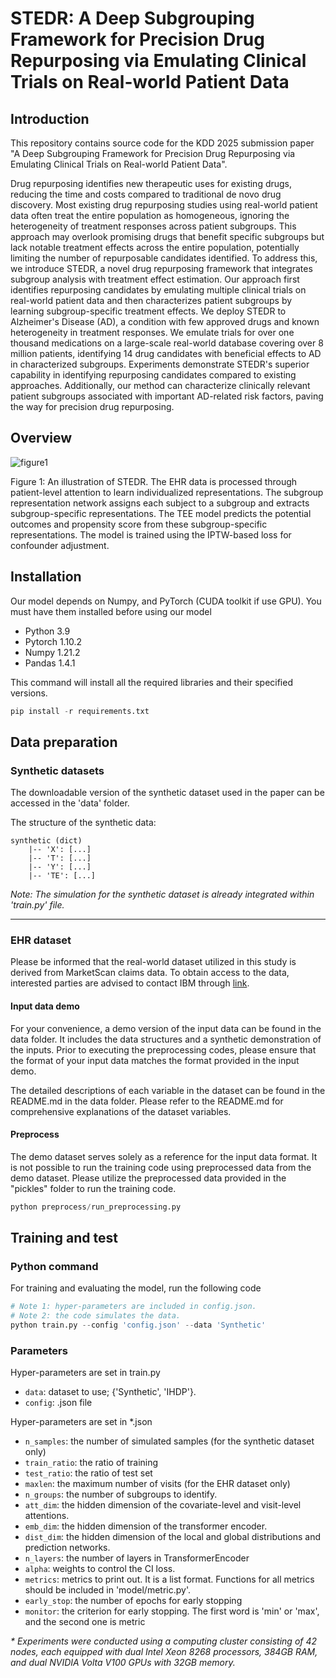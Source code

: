 # STEDR: A Deep Subgrouping Framework for Precision Drug Repurposing via Emulating Clinical Trials on Real-world Patient Data

## Introduction
This repository contains source code for the KDD 2025 submission paper "A Deep Subgrouping Framework for Precision Drug Repurposing via Emulating Clinical Trials on Real-world Patient Data".

Drug repurposing identifies new therapeutic uses for existing drugs, reducing the time and costs compared to traditional de novo drug discovery. Most existing drug repurposing studies using real-world patient data often treat the entire population as homogeneous, ignoring the heterogeneity of treatment responses across patient subgroups. This approach may overlook promising drugs that benefit specific subgroups but lack notable treatment effects across the entire population, potentially limiting the number of repurposable candidates identified. To address this, we introduce STEDR, a novel drug repurposing framework that integrates subgroup analysis with treatment effect estimation. Our approach first identifies repurposing candidates by emulating multiple clinical trials on real-world patient data and then characterizes patient subgroups by learning subgroup-specific treatment effects. We deploy STEDR to Alzheimer's Disease (AD), a condition with few approved drugs and known heterogeneity in treatment responses. We emulate trials for over one thousand medications on a large-scale real-world database covering over 8 million patients, identifying 14 drug candidates with beneficial effects to AD in characterized subgroups. Experiments demonstrate STEDR's superior capability in identifying repurposing candidates compared to existing approaches. Additionally, our method can characterize clinically relevant patient subgroups associated with important AD-related risk factors, paving the way for precision drug repurposing.


## Overview
![figure1](https://github.com/user-attachments/assets/649b103d-8159-49f6-b23c-ba5701ab4b8f)


Figure 1: An illustration of STEDR. The EHR data is processed through patient-level attention to learn individualized representations. The subgroup representation network assigns each subject to a subgroup and extracts subgroup-specific representations. The TEE model predicts the potential outcomes and propensity score from these subgroup-specific representations. The model is trained using the IPTW-based loss for confounder adjustment.


## Installation
Our model depends on Numpy, and PyTorch (CUDA toolkit if use GPU). You must have them installed before using our model
>
* Python 3.9
* Pytorch 1.10.2
* Numpy 1.21.2
* Pandas 1.4.1

This command will install all the required libraries and their specified versions.
```python 
pip install -r requirements.txt
```

## Data preparation
### Synthetic datasets
The downloadable version of the synthetic dataset used in the paper can be accessed in the 'data' folder. 

The structure of the synthetic data:
```
synthetic (dict)     
    |-- 'X': [...]   
    |-- 'T': [...]  
    |-- 'Y': [...]  
    |-- 'TE': [...]  
```
_Note: The simulation for the synthetic dataset is already integrated within 'train.py' file._

---
### EHR dataset
Please be informed that the real-world dataset utilized in this study is derived from MarketScan claims data. To obtain access to the data, interested parties are advised to contact IBM through [link](https://www.merative.com/real-world-evidence).


#### Input data demo
For your convenience, a demo version of the input data can be found in the data folder. It includes the data structures and a synthetic demonstration of the inputs. Prior to executing the preprocessing codes, please ensure that the format of your input data matches the format provided in the input demo. 

The detailed descriptions of each variable in the dataset can be found in the README.md in the data folder. Please refer to the README.md for comprehensive explanations of the dataset variables. 

#### Preprocess
The demo dataset serves solely as a reference for the input data format. 
It is not possible to run the training code using preprocessed data from the demo dataset. 
Please utilize the preprocessed data provided in the "pickles" folder to run the training code.

```python 
python preprocess/run_preprocessing.py 
```


## Training and test
### Python command
For training and evaluating the model, run the following code
```python 
# Note 1: hyper-parameters are included in config.json.
# Note 2: the code simulates the data.
python train.py --config 'config.json' --data 'Synthetic'
```
  
### Parameters
Hyper-parameters are set in train.py
>
* `data`: dataset to use; {'Synthetic', 'IHDP'}.
* `config`: .json file

Hyper-parameters are set in *.json
>
* `n_samples`: the number of simulated samples (for the synthetic dataset only)
* `train_ratio`: the ratio of training
* `test_ratio`: the ratio of test set
* `maxlen`: the maximum number of visits (for the EHR dataset only)
* `n_groups`: the number of subgroups to identify.
* `att_dim`: the hidden dimension of the covariate-level and visit-level attentions.
* `emb_dim`: the hidden dimension of the transformer encoder.
* `dist_dim`: the hidden dimension of the local and global distributions and prediction networks.
* `n_layers`: the number of layers in TransformerEncoder
* `alpha`: weights to control the CI loss.
* `metrics`: metrics to print out. It is a list format. Functions for all metrics should be included in 'model/metric.py'.
* `early_stop`: the number of epochs for early stopping
* `monitor`: the criterion for early stopping. The first word is 'min' or 'max', and the second one is metric


_* Experiments were conducted using a computing cluster consisting of 42 nodes, each equipped with dual Intel Xeon 8268 processors, 384GB RAM, and dual NVIDIA Volta V100 GPUs with 32GB memory._







